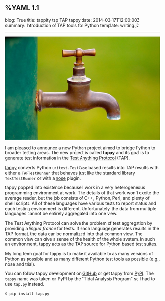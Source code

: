 %YAML 1.1
---
blog: True
title: tappity tap TAP tappy
date: 2014-03-17T12:00:00Z
summary: Introduction of TAP tools for Python
template: writing.j2

---
<img class='book' src='tap.jpg'>

I am pleased to announce a new Python project aimed to bridge Python to
broader testing areas. The new project is called **tappy** and its goal is to
generate test information in the [Test Anything
Protocol](http://testanything.org/) (TAP).

[tappy](http://tappy.readthedocs.org/en/latest/) converts Python
`unitest.TestCase` based results into TAP results with either a
`TAPTestRunner` that behaves just like the standard library `TextTestRunner`
or with a [nose](https://nose.readthedocs.org/en/latest/) plugin.

tappy popped into existence because I work in a very heterogeneous programming
environment at work. The details of that work won't excite the average reader,
but the job consists of C++, Python, Perl, and plenty of shell scripts. All
of these languages have various tests to report status and each testing
environment is different. Unfortunately, the data from multiple languages
cannot be entirely aggregated into one view.

The Test Anything Protocol can solve the problem of test aggregation by
providing a *lingua franca* for tests. If each language generates results in
the TAP format, the data can be normalized into that common view. The common
view can give a sense of the health of the whole system. In such an
environment, tappy acts as the TAP source for Python based test suites.

My long term goal for tappy is to make it available to as many versions of
Python as possible and as many different Python test tools as possible (e.g.,
nose and trial).

You can follow tappy development on [GitHub](https://github.com/mblayman/tappy)
or get tappy from [PyPI](https://pypi.python.org/pypi/tap.py). The `tappy` name
was taken on PyPI by the "Tidal Analysis Program" so I had to use `tap.py`
instead.

```console
$ pip install tap.py
```
